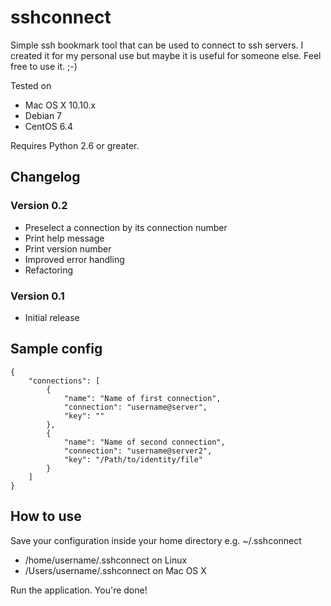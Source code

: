 sshconnect
==========

Simple ssh bookmark tool that can be used to connect to ssh servers.
I created it for my personal use but maybe it is useful for someone else. Feel free to use it. ;-)

Tested on
- Mac OS X 10.10.x
- Debian 7
- CentOS 6.4

Requires Python 2.6 or greater.

Changelog
----------
### Version 0.2
- Preselect a connection by its connection number
- Print help message
- Print version number
- Improved error handling
- Refactoring

### Version 0.1
- Initial release

Sample config
----------

	{
		"connections": [
	 		{
	 			"name": "Name of first connection",
	 			"connection": "username@server",
	 			"key": ""
	 		},
	 		{
	 			"name": "Name of second connection",
	 			"connection": "username@server2",
	 			"key": "/Path/to/identity/file"
	 		}
	 	]
	}
	
How to use
----------
Save your configuration inside your home directory e.g. ~/.sshconnect

- /home/username/.sshconnect on Linux
- /Users/username/.sshconnect on Mac OS X

Run the application. You're done!

